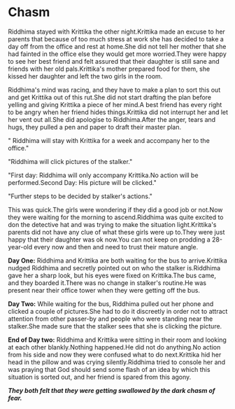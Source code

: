 # Chasm

Riddhima stayed with Krittika the other night.Krittika made an excuse to her parents that because of too much stress at work she has decided to take a day off from the office and rest at home.She did not tell her mother that she had fainted in the office else they would get more worried.They were happy to see her best friend and felt assured that their daughter is still sane and friends with her old pals.Krittika's mother prepared food for them, she kissed her daughter and left the two girls in the room.

Riddhima's mind was racing, and they have to make a plan to sort this out and get Krittika out of this rut.She did not start drafting the plan before yelling and giving Krittika a piece of her mind.A best friend has every right to be angry when her friend hides things.Krittika did not interrupt her and let her vent out all.She did apologise to Riddhima.After the anger, tears and hugs, they pulled a pen and paper to draft their master plan.

" Riddhima will stay with Krittika for a week and accompany her to the office."

"Riddhima will click pictures of the stalker."

"First day: Riddhima will only accompany Krittika.No action will be performed.Second Day: His picture will be clicked."

"Further steps to be decided by stalker's actions."

This was quick.The girls were wondering if they did a good job or not.Now they were waiting for the morning to ascend.Riddhima was quite excited to don the detective hat and was trying to make the situation light.Krittika's parents did not have any clue of what these girls were up to.They were just happy that their daughter was ok now.You can not keep on prodding a 28-year-old every now and then and need to trust their mature angle.

**Day One:** Riddhima and Krittika are both waiting for the bus to arrive.Krittika nudged Riddhima and secretly pointed out on who the stalker is.Riddhima gave her a sharp look, but his eyes were fixed on Krittika.The bus came, and they boarded it.There was no change in stalker's routine.He was present near their office tower when they were getting off the bus.

**Day Two:** While waiting for the bus, Riddhima pulled out her phone and clicked a couple of pictures.She had to do it discreetly in order not to attract attention from other passer-by and people who were standing near the stalker.She made sure that the stalker sees that she is clicking the picture.

**End of Day two:** Riddhima and Krittika were sitting in their room and looking at each other blankly.Nothing happened.He did not do anything.No action from his side and now they were confused what to do next.Krittika hid her head in the pillow and was crying silently.Riddhima tried to console her and was praying that God should send some flash of an idea by which this situation is sorted out, and her friend is spared from this agony.

***They both felt that they were getting swallowed by the dark chasm of fear.***